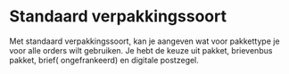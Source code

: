 # Standaard verpakkingssoort

Met standaard verpakkingssoort, kan je aangeven wat voor pakkettype je voor alle
orders wilt gebruiken. Je hebt de keuze uit pakket, brievenbus pakket, brief(
ongefrankeerd) en digitale postzegel.

<MPImg src="/documentation/shopware/shopware-standaard-verpakkingssoort.png" alt="Shopware Standaard verpakkingssoort" />
